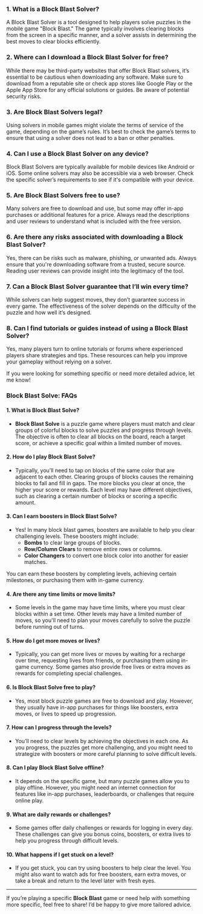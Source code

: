 <h3>1. <strong>What is a Block Blast Solver?</strong></h3>
<p>A Block Blast Solver is a tool designed to help players solve puzzles in the mobile game "Block Blast." The game typically involves clearing blocks from the screen in a specific manner, and a solver assists in determining the best moves to clear blocks efficiently.</p>
<h3>2. <strong>Where can I download a Block Blast Solver for free?</strong></h3>
<p>While there may be third-party websites that offer Block Blast solvers, it&rsquo;s essential to be cautious when downloading any software. Make sure to download from a reputable site or check app stores like Google Play or the Apple App Store for any official solutions or guides. Be aware of potential security risks.</p>
<h3>3. <strong>Are Block Blast Solvers legal?</strong></h3>
<p>Using solvers in mobile games might violate the terms of service of the game, depending on the game&rsquo;s rules. It&rsquo;s best to check the game&rsquo;s terms to ensure that using a solver does not lead to a ban or other penalties.</p>
<h3>4. <strong>Can I use a Block Blast Solver on any device?</strong></h3>
<p>Block Blast Solvers are typically available for mobile devices like Android or iOS. Some online solvers may also be accessible via a web browser. Check the specific solver&rsquo;s requirements to see if it's compatible with your device.</p>
<h3>5. <strong>Are Block Blast Solvers free to use?</strong></h3>
<p>Many solvers are free to download and use, but some may offer in-app purchases or additional features for a price. Always read the descriptions and user reviews to understand what is included with the free version.</p>
<h3>6. <strong>Are there any risks associated with downloading a Block Blast Solver?</strong></h3>
<p>Yes, there can be risks such as malware, phishing, or unwanted ads. Always ensure that you're downloading software from a trusted, secure source. Reading user reviews can provide insight into the legitimacy of the tool.</p>
<h3>7. <strong>Can a Block Blast Solver guarantee that I&rsquo;ll win every time?</strong></h3>
<p>While solvers can help suggest moves, they don&rsquo;t guarantee success in every game. The effectiveness of the solver depends on the difficulty of the puzzle and how well it&rsquo;s designed.</p>
<h3>8. <strong>Can I find tutorials or guides instead of using a Block Blast Solver?</strong></h3>
<p>Yes, many players turn to online tutorials or forums where experienced players share strategies and tips. These resources can help you improve your gameplay without relying on a solver.</p>
<p>If you were looking for something specific or need more detailed advice, let me know!</p>
<h3><strong>Block Blast Solve: FAQs</strong></h3>
<h4>1. <strong>What is Block Blast Solve?</strong></h4>
<ul>
<li><strong>Block Blast Solve</strong> is a puzzle game where players must match and clear groups of colorful blocks to solve puzzles and progress through levels. The objective is often to clear all blocks on the board, reach a target score, or achieve a specific goal within a limited number of moves.</li>
</ul>
<h4>2. <strong>How do I play Block Blast Solve?</strong></h4>
<ul>
<li>Typically, you&rsquo;ll need to tap on blocks of the same color that are adjacent to each other. Clearing groups of blocks causes the remaining blocks to fall and fill in gaps. The more blocks you clear at once, the higher your score or rewards. Each level may have different objectives, such as clearing a certain number of blocks or scoring a specific amount.</li>
</ul>
<h4>3. <strong>Can I earn boosters in Block Blast Solve?</strong></h4>
<ul>
<li>Yes! In many block blast games, boosters are available to help you clear challenging levels. These boosters might include:
<ul>
<li><strong>Bombs</strong> to clear large groups of blocks.</li>
<li><strong>Row/Column Clears</strong> to remove entire rows or columns.</li>
<li><strong>Color Changers</strong> to convert one block color into another for easier matches.</li>
</ul>
</li>
</ul>
<p>You can earn these boosters by completing levels, achieving certain milestones, or purchasing them with in-game currency.</p>
<h4>4. <strong>Are there any time limits or move limits?</strong></h4>
<ul>
<li>Some levels in the game may have time limits, where you must clear blocks within a set time. Other levels may have a limited number of moves, so you'll need to plan your moves carefully to solve the puzzle before running out of turns.</li>
</ul>
<h4>5. <strong>How do I get more moves or lives?</strong></h4>
<ul>
<li>Typically, you can get more lives or moves by waiting for a recharge over time, requesting lives from friends, or purchasing them using in-game currency. Some games also provide free lives or extra moves as rewards for completing special challenges.</li>
</ul>
<h4>6. <strong>Is Block Blast Solve free to play?</strong></h4>
<ul>
<li>Yes, most block puzzle games are free to download and play. However, they usually have in-app purchases for things like boosters, extra moves, or lives to speed up progression.</li>
</ul>
<h4>7. <strong>How can I progress through the levels?</strong></h4>
<ul>
<li>You&rsquo;ll need to clear levels by achieving the objectives in each one. As you progress, the puzzles get more challenging, and you might need to strategize with boosters or more careful planning to solve difficult levels.</li>
</ul>
<h4>8. <strong>Can I play Block Blast Solve offline?</strong></h4>
<ul>
<li>It depends on the specific game, but many puzzle games allow you to play offline. However, you might need an internet connection for features like in-app purchases, leaderboards, or challenges that require online play.</li>
</ul>
<h4>9. <strong>What are daily rewards or challenges?</strong></h4>
<ul>
<li>Some games offer daily challenges or rewards for logging in every day. These challenges can give you bonus coins, boosters, or extra lives to help you progress through difficult levels.</li>
</ul>
<h4>10. <strong>What happens if I get stuck on a level?</strong></h4>
<ul>
<li>If you get stuck, you can try using boosters to help clear the level. You might also want to watch ads for free boosters, earn extra moves, or take a break and return to the level later with fresh eyes.</li>
</ul>
<hr />
<p>If you&rsquo;re playing a specific <strong>Block Blast</strong> game or need help with something more specific, feel free to share! I&rsquo;d be happy to give more tailored advice.</p>
